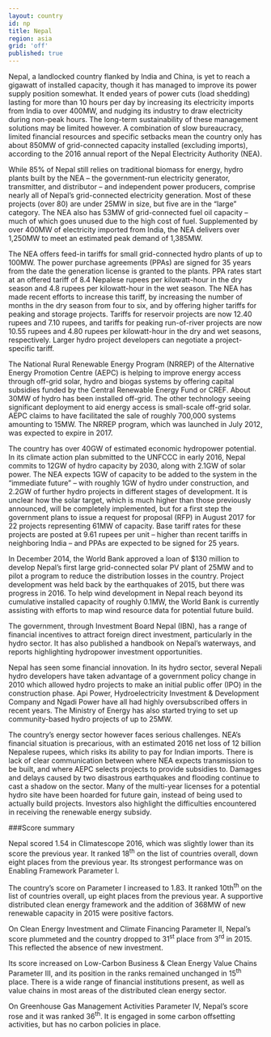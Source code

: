 ```yaml
---
layout: country
id: np
title: Nepal
region: asia
grid: 'off'
published: true
---
```


Nepal, a landlocked country flanked by India and China, is yet to reach a gigawatt of installed capacity, though it has managed to improve its power supply position somewhat. It ended years of power cuts (load shedding) lasting for more than 10 hours per day by increasing its electricity imports from India to over 400MW, and nudging its industry to draw electricity during non-peak hours. The long-term sustainability of these management solutions may be limited however. A combination of slow bureaucracy, limited financial resources and specific setbacks mean the country only has about 850MW of grid-connected capacity installed (excluding imports), according to the 2016 annual report of the Nepal Electricity Authority (NEA).

While 85% of Nepal still relies on traditional biomass for energy, hydro plants built by the NEA – the government-run electricity generator, transmitter, and distributor – and independent power producers, comprise nearly all of Nepal’s grid-connected electricity generation. Most of these projects (over 80) are under 25MW in size, but five are in the “large” category. The NEA also has 53MW of grid-connected fuel oil capacity – much of which goes unused due to the high cost of fuel. Supplemented by over 400MW of electricity imported from India, the NEA delivers over 1,250MW to meet an estimated peak demand of 1,385MW. 

The NEA offers feed-in tariffs for small grid-connected hydro plants of up to 100MW. The power purchase agreements (PPAs) are signed for 35 years from the date the generation license is granted to the plants. PPA rates start at an offered tariff of 8.4 Nepalese rupees per kilowatt-hour in the dry season and 4.8 rupees per kilowatt-hour in the wet season. The NEA has made recent efforts to increase this tariff, by increasing the number of months in the dry season from four to six, and by offering higher tariffs for peaking and storage projects. Tariffs for reservoir projects are now 12.40 rupees and 7.10 rupees, and tariffs for peaking run-of-river projects are now 10.55 rupees and 4.80 rupees per kilowatt-hour in the dry and wet seasons, respectively. Larger hydro project developers can negotiate a project-specific tariff. 

The National Rural Renewable Energy Program (NRREP) of the Alternative Energy Promotion Centre (AEPC) is helping to improve energy access through off-grid solar, hydro and biogas systems by offering capital subsidies funded by the Central Renewable Energy Fund or CREF. About 30MW of hydro has been installed off-grid. The other technology seeing significant deployment to aid energy access is small-scale off-grid solar. AEPC claims to have facilitated the sale of roughly 700,000 systems amounting to 15MW. The NRREP program, which was launched in July 2012, was expected to expire in 2017. 

The country has over 40GW of estimated economic hydropower potential. In its climate action plan submitted to the UNFCCC in early 2016, Nepal commits to 12GW of hydro capacity by 2030, along with 2.1GW of solar power. The NEA expects 1GW of capacity to be added to the system in the “immediate future” – with roughly 1GW of hydro under construction, and 2.2GW of further hydro projects in different stages of development. It is unclear how the solar target, which is much higher than those previously announced, will be completely implemented, but for a first step the government plans to issue a request for proposal (RFP) in August 2017 for 22 projects representing 61MW of capacity. Base tariff rates for these projects are posted at 9.61 rupees per unit – higher than recent tariffs in neighboring India – and PPAs are expected to be signed for 25 years. 

In December 2014, the World Bank approved a loan of $130 million to develop Nepal’s first large grid-connected solar PV plant of 25MW and to pilot a program to reduce the distribution losses in the country. Project development was held back by the earthquakes of 2015, but there was progress in 2016. To help wind development in Nepal reach beyond its cumulative installed capacity of roughly 0.1MW, the World Bank is currently assisting with efforts to map wind resource data for potential future build. 

The government, through Investment Board Nepal (IBN), has a range of financial incentives to attract foreign direct investment, particularly in the hydro sector. It has also published a handbook on Nepal’s waterways, and reports highlighting hydropower investment opportunities.

Nepal has seen some financial innovation. In its hydro sector, several Nepali hydro developers have taken advantage of a government policy change in 2010 which allowed hydro projects to make an initial public offer (IPO) in the construction phase. Api Power, Hydroelectricity Investment & Development Company and Ngadi Power have all had highly oversubscribed offers in recent years. The Ministry of Energy has also started trying to set up community-based hydro projects of up to 25MW. 

The country’s energy sector however faces serious challenges. NEA’s financial situation is precarious, with an estimated 2016 net loss of 12 billion Nepalese rupees, which risks its ability to pay for Indian imports. There is lack of clear communication between where NEA expects transmission to be built, and where AEPC selects projects to provide subsidies to. Damages and delays caused by two disastrous earthquakes and flooding continue to cast a shadow on the sector. Many of the multi-year licenses for a potential hydro site have been hoarded for future gain, instead of being used to actually build projects. Investors also highlight the difficulties encountered in receiving the renewable energy subsidy.

###Score summary

Nepal scored 1.54 in Climatescope 2016, which was slightly lower than its score the previous year. It ranked 18<sup>th</sup> on the list of countries overall, down eight places from the previous year. Its strongest performance was on Enabling Framework Parameter I.

The country’s score on Parameter I increased to 1.83. It ranked 10th<sup>th</sup> on the list of countries overall, up eight places from the previous year. A supportive distributed clean energy framework and the addition of 368MW of new renewable capacity in 2015 were positive factors.

On Clean Energy Investment and Climate Financing Parameter II, Nepal’s score plummeted and the country dropped to 31<sup>st</sup> place from 3<sup>rd</sup> in 2015. This reflected the absence of new investment.

Its score increased on Low-Carbon Business & Clean Energy Value Chains Parameter III, and its position in the ranks remained unchanged in 15<sup>th</sup> place. There is a wide range of financial institutions present, as well as value chains in most areas of the distributed clean energy sector.

On Greenhouse Gas Management Activities Parameter IV, Nepal’s score rose and it was ranked 36<sup>th</sup>. It is engaged in some carbon offsetting activities, but has no carbon policies in place.
